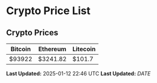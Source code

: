 # Crypto Price List

## Crypto Prices
| Bitcoin | Ethereum | Litecoin |
| ------- | -------- | -------- |
| $93922 | $3241.82 | $101.7 |
**Last Updated:** 2025-01-12 22:46 UTC
**Last Updated:** $DATE$
